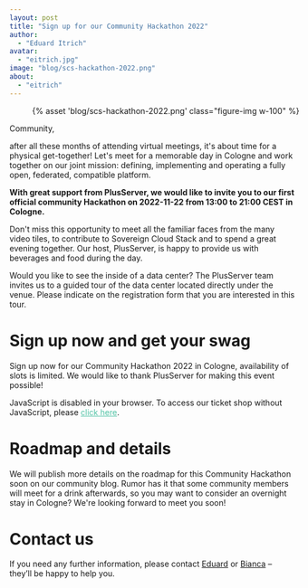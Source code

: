 ```yaml
---
layout: post
title: "Sign up for our Community Hackathon 2022"
author:
  - "Eduard Itrich"
avatar:
  - "eitrich.jpg"
image: "blog/scs-hackathon-2022.png"
about:
  - "eitrich"
---
```

<link rel="stylesheet" type="text/css" href="https://pretix.eu/SovereignCloudStack/hackathon-2022/widget/v1.css">
<script type="text/javascript" src="https://pretix.eu/widget/v1.en.js" async></script>
<style>
.pretix-widget button {
  border-color: #50c3a5;
  background-color: #50c3a5;
}
.pretix-widget a {
  color: #50c3a5;
}
.pretix-widget input[type="checkbox"] {
  accent-color: #50c3a5;
}
</style>

<figure class="figure mx-auto d-block" style="width:100%">
    {% asset 'blog/scs-hackathon-2022.png' class="figure-img w-100" %}
</figure>

Community,

after all these months of attending virtual meetings, it's about time for a physical get-together! Let's meet for a memorable day in Cologne and work together on our joint mission: defining, implementing and operating a fully open, federated, compatible platform.

**With great support from PlusServer, we would like to invite you to our first official community Hackathon on 2022-11-22 from 13:00 to 21:00 CEST in Cologne.**

Don't miss this opportunity to meet all the familiar faces from the many video tiles, to contribute to Sovereign Cloud Stack and to spend a great evening together. Our host, PlusServer, is happy to provide us with beverages and food during the day.

Would you like to see the inside of a data center? The PlusServer team invites us to a guided tour of the data center located directly under the venue. Please indicate on the registration form that you are interested in this tour.

# Sign up now and get your swag

Sign up now for our Community Hackathon 2022 in Cologne, availability of slots is limited. We would like to thank PlusServer for making this event possible!

<pretix-widget event="https://pretix.eu/SovereignCloudStack/hackathon-2022/"></pretix-widget>
<noscript>
   <div class="pretix-widget">
        <div class="pretix-widget-info-message">
            JavaScript is disabled in your browser. To access our ticket shop without JavaScript, please <a target="_blank" rel="noopener" href="https://pretix.eu/SovereignCloudStack/hackathon-2022/">click here</a>.
        </div>
    </div>
</noscript>

# Roadmap and details

We will publish more details on the roadmap for this Community Hackathon soon on our community blog. Rumor has it that some community members will meet for a drink afterwards, so you may want to consider an overnight stay in Cologne? We're looking forward to meet you soon!

# Contact us

If you need any further information, please contact [Eduard](https://scs.community/itrich) or [Bianca](https://scs.community/hollery) – they’ll be happy to help you.
